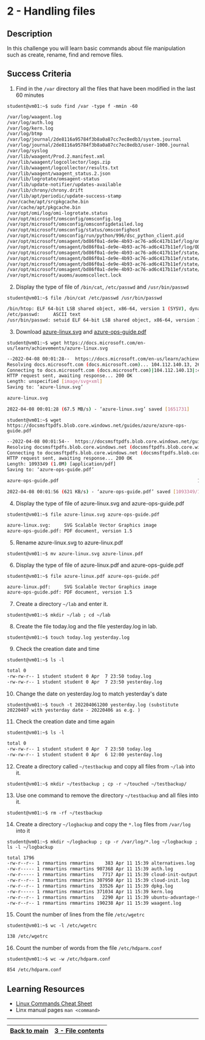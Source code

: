 #  2 - Handling files

## Description

In this challenge you will learn basic commands about file manipulation such as create, rename, find and remove files.

## Success Criteria

1. Find in the `/var` directory all the files that have been modified in the last 60 minutes

`student@vm01:~$ sudo find /var -type f -mmin -60`

```bash
/var/log/waagent.log
/var/log/auth.log
/var/log/kern.log
/var/log/btmp
/var/log/journal/2de8116a95784f3b8a0a87cc7ec8edb3/system.journal
/var/log/journal/2de8116a95784f3b8a0a87cc7ec8edb3/user-1000.journal
/var/log/syslog
/var/lib/waagent/Prod.2.manifest.xml
/var/lib/waagent/logcollector/logs.zip
/var/lib/waagent/logcollector/results.txt
/var/lib/waagent/waagent_status.2.json
/var/lib/logrotate/omsagent-status
/var/lib/update-notifier/updates-available
/var/lib/chrony/chrony.drift
/var/lib/apt/periodic/update-success-stamp
/var/cache/apt/srcpkgcache.bin
/var/cache/apt/pkgcache.bin
/var/opt/omi/log/omi-logrotate.status
/var/opt/microsoft/omsconfig/omsconfig.log
/var/opt/microsoft/omsconfig/omsconfigdetailed.log
/var/opt/microsoft/omsconfig/status/omsconfighost
/var/opt/microsoft/omsconfig/run/python/996/dsc_python_client.pid
/var/opt/microsoft/omsagent/bd86f0a1-de9e-4b93-ac76-ad6c417b11ef/log/omsagent.log
/var/opt/microsoft/omsagent/bd86f0a1-de9e-4b93-ac76-ad6c417b11ef/log/ODSIngestion.status
/var/opt/microsoft/omsagent/bd86f0a1-de9e-4b93-ac76-ad6c417b11ef/state/omsconfig.log.auditd_plugin.pos
/var/opt/microsoft/omsagent/bd86f0a1-de9e-4b93-ac76-ad6c417b11ef/state/out_oms_audit.b5dc259ad4ddf7131.buffer
/var/opt/microsoft/omsagent/bd86f0a1-de9e-4b93-ac76-ad6c417b11ef/state/out_oms_common.b5dc258e41778160b.buffer
/var/opt/microsoft/omsagent/bd86f0a1-de9e-4b93-ac76-ad6c417b11ef/state/omsconfig.log.auditd_dsc_log.pos
/var/opt/microsoft/auoms/auomscollect.lock
```
2. Display the type of file of `/bin/cat`, `/etc/passwd` and `/usr/bin/passwd`

`student@vm01:~$ file /bin/cat /etc/passwd /usr/bin/passwd`

```bash
/bin/htop: ELF 64-bit LSB shared object, x86-64, version 1 (SYSV), dynamically linked, interpreter /lib64/ld-linux-x86-64.so.2, BuildID[sha1]=732986edd7d25415061c74c17cb3db139bee2775, for GNU/Linux 3.2.0, stripped
/etc/passwd:     ASCII text
/usr/bin/passwd: setuid ELF 64-bit LSB shared object, x86-64, version 1 (SYSV), dynamically linked, interpreter /lib64/ld-linux-x86-64.so.2, BuildID[sha1]=6af93256cb810d90b2f96fc052b05b43b954f5b2, for GNU/Linux 3.2.0, stripped
```

3. Download [azure-linux.svg](https://docs.microsoft.com/en-us/learn/achievements/azure-linux.svg)  and [azure-ops-guide.pdf](https://docsmsftpdfs.blob.core.windows.net/guides/azure/azure-ops-guide.pdf) 

`student@vm01:~$ wget https://docs.microsoft.com/en-us/learn/achievements/azure-linux.svg`

```bash
--2022-04-08 00:01:28--  https://docs.microsoft.com/en-us/learn/achievements/azure-linux.svg
Resolving docs.microsoft.com (docs.microsoft.com)... 104.112.140.13, 2600:1419:bc00:493::353e, 2600:1419:bc00:48e::353e
Connecting to docs.microsoft.com (docs.microsoft.com)|104.112.140.13|:443... connected.
HTTP request sent, awaiting response... 200 OK
Length: unspecified [image/svg+xml]
Saving to: ‘azure-linux.svg’

azure-linux.svg                                                           [ <=>                                                                                                                                                                      ]   1.58M  --.-KB/s    in 0.02s

2022-04-08 00:01:28 (67.5 MB/s) - ‘azure-linux.svg’ saved [1651731]
```

`student@vm01:~$ wget https://docsmsftpdfs.blob.core.windows.net/guides/azure/azure-ops-guide.pdf`

```bash
--2022-04-08 00:01:54--  https://docsmsftpdfs.blob.core.windows.net/guides/azure/azure-ops-guide.pdf
Resolving docsmsftpdfs.blob.core.windows.net (docsmsftpdfs.blob.core.windows.net)... 52.239.228.68
Connecting to docsmsftpdfs.blob.core.windows.net (docsmsftpdfs.blob.core.windows.net)|52.239.228.68|:443... connected.
HTTP request sent, awaiting response... 200 OK
Length: 1093349 (1.0M) [application/pdf]
Saving to: ‘azure-ops-guide.pdf’

azure-ops-guide.pdf                                                   100%[=========================================================================================================================================================================>]   1.04M   621KB/s    in 1.7s

2022-04-08 00:01:56 (621 KB/s) - ‘azure-ops-guide.pdf’ saved [1093349/1093349]
```

4. Display the type of file of azure-linux.svg and azure-ops-guide.pdf

`student@vm01:~$ file azure-linux.svg azure-ops-guide.pdf`

```bash
azure-linux.svg:     SVG Scalable Vector Graphics image
azure-ops-guide.pdf: PDF document, version 1.5
```

5. Rename azure-linux.svg to azure-linux.pdf 

`student@vm01:~$ mv azure-linux.svg azure-linux.pdf`

6. Display the type of file of azure-linux.pdf and azure-ops-guide.pdf

`student@vm01:~$ file azure-linux.pdf azure-ops-guide.pdf`

```bash
azure-linux.pdf:     SVG Scalable Vector Graphics image
azure-ops-guide.pdf: PDF document, version 1.5
```

7. Create a directory `~/lab` and enter it.

`student@vm01:~$ mkdir ~/lab ; cd ~/lab`

8. Create the file today.log and the file yesterday.log in lab.

`student@vm01:~$ touch today.log yesterday.log`

9. Check the creation date and time

`student@vm01:~$ ls -l`

```bash
total 0
-rw-rw-r-- 1 student student 0 Apr  7 23:50 today.log
-rw-rw-r-- 1 student student 0 Apr  7 23:50 yesterday.log
```

10. Change the date on yesterday.log to match yesterday's date

`student@vm01:~$ touch -t 202204061200 yesterday.log (substitute 20220407 with yesterday date - 20220406 as e.g. )`

11. Check the creation date and time again

`student@vm01:~$ ls -l`

```bash
total 0
-rw-rw-r-- 1 student student 0 Apr  7 23:50 today.log
-rw-rw-r-- 1 student student 0 Apr  6 12:00 yesterday.log
```

12. Create a directory called `~/testbackup` and copy all files from `~/lab` into it.

`student@vm01:~$ mkdir ~/testbackup ; cp -r ~/touched ~/testbackup/ `

13. Use one command to remove the directory `~/testbackup` and all files into it.

`student@vm01:~$ rm -rf ~/testbackup `

14. Create a directory `~/logbackup` and copy the `*.log` files from `/var/log` into it

`student@vm01:~$ mkdir ~/logbackup ; cp -r /var/log/*.log ~/logbackup ; ls -l ~/logbackup`

```bash
total 1796
-rw-r--r-- 1 rmmartins rmmartins    383 Apr 11 15:39 alternatives.log
-rw-r----- 1 rmmartins rmmartins 907368 Apr 11 15:39 auth.log
-rw-r----- 1 rmmartins rmmartins   7717 Apr 11 15:39 cloud-init-output.log
-rw-r--r-- 1 rmmartins rmmartins 307950 Apr 11 15:39 cloud-init.log
-rw-r--r-- 1 rmmartins rmmartins  33526 Apr 11 15:39 dpkg.log
-rw-r----- 1 rmmartins rmmartins 371034 Apr 11 15:39 kern.log
-rw-r--r-- 1 rmmartins rmmartins   2290 Apr 11 15:39 ubuntu-advantage-timer.log
-rw-r--r-- 1 rmmartins rmmartins 190238 Apr 11 15:39 waagent.log
```
15. Count the number of lines from the file `/etc/wgetrc`

`student@vm01:~$ wc -l /etc/wgetrc`

```bash
138 /etc/wgetrc
```

16. Count the number of words from the file `/etc/hdparm.conf`

`student@vm01:~$ wc -w /etc/hdparm.conf`

```bash
854 /etc/hdparm.conf
```

## Learning Resources

* [Linux Commands Cheat Sheet](../resources/commands.md)
* Linx manual pages `man <command>`

---

[Back to main](../README.md)| [3 - File contents](../answers/lab-file-contents.md)
:----- |:----|
